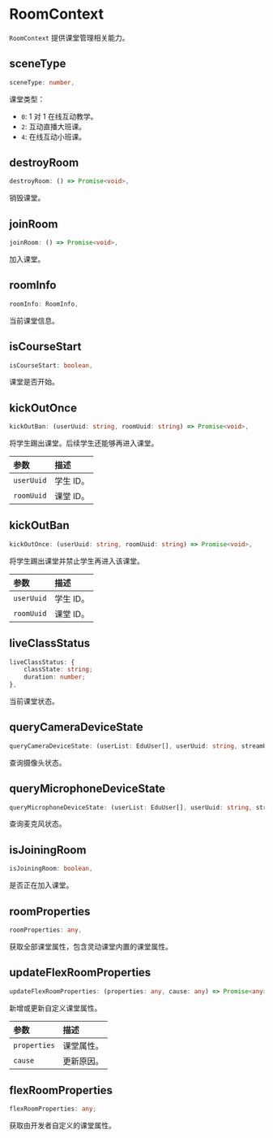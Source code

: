 # RoomContext

`RoomContext` 提供课堂管理相关能力。

## sceneType

```typescript
sceneType: number,
```

课堂类型：

- `0`: 1 对 1 在线互动教学。
- `2`: 互动直播大班课。
- `4`: 在线互动小班课。

## destroyRoom

```typescript
destroyRoom: () => Promise<void>,
```

销毁课堂。

## joinRoom

```typescript
joinRoom: () => Promise<void>,
```

加入课堂。

## roomInfo

```typescript
roomInfo: RoomInfo,
```

当前课堂信息。

## isCourseStart

```typescript
isCourseStart: boolean,
```

课堂是否开始。

## kickOutOnce

```typescript
kickOutBan: (userUuid: string, roomUuid: string) => Promise<void>,
```

将学生踢出课堂。后续学生还能够再进入课堂。

| 参数       | 描述      |
| :--------- | :-------- |
| `userUuid` | 学生 ID。 |
| `roomUuid` | 课堂 ID。 |

## kickOutBan

```typescript
kickOutOnce: (userUuid: string, roomUuid: string) => Promise<void>,
```

将学生踢出课堂并禁止学生再进入该课堂。

| 参数       | 描述      |
| :--------- | :-------- |
| `userUuid` | 学生 ID。 |
| `roomUuid` | 课堂 ID。 |

## liveClassStatus

```typescript
liveClassStatus: {
    classState: string;
    duration: number;
},
```

当前课堂状态。

## queryCameraDeviceState

```typescript
queryCameraDeviceState: (userList: EduUser[], userUuid: string, streamUuid: string) => any;
```

查询摄像头状态。

## queryMicrophoneDeviceState

```typescript
queryMicrophoneDeviceState: (userList: EduUser[], userUuid: string, streamUuid: string) => any;
```

查询麦克风状态。

## isJoiningRoom

```typescript
isJoiningRoom: boolean,
```

是否正在加入课堂。

## roomProperties

```typescript
roomProperties: any,
```

获取全部课堂属性，包含灵动课堂内置的课堂属性。

## updateFlexRoomProperties

```typescript
updateFlexRoomProperties: (properties: any, cause: any) => Promise<any>;
```

新增或更新自定义课堂属性。

| 参数         | 描述       |
| :----------- | :--------- |
| `properties` | 课堂属性。 |
| `cause`      | 更新原因。 |

## flexRoomProperties

```typescript
flexRoomProperties: any;
```

获取由开发者自定义的课堂属性。
